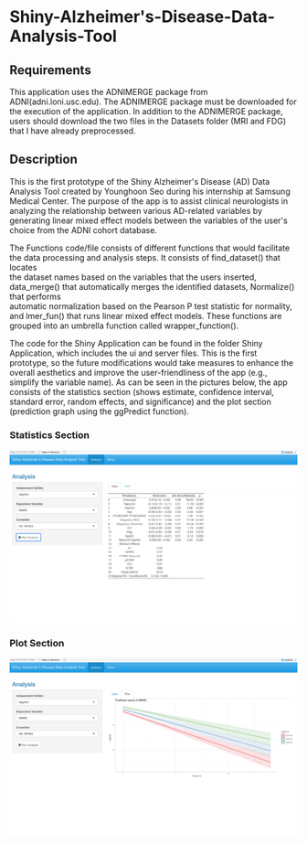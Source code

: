 # Shiny-Alzheimer's-Disease-Data-Analysis-Tool

## Requirements
This application uses the ADNIMERGE package from ADNI(adni.loni.usc.edu). The ADNIMERGE package must be downloaded for the execution of the application. In addition to the ADNIMERGE package, users should download the two files in the Datasets folder (MRI and FDG) that I have already preprocessed.

## Description
This is the first prototype of the Shiny Alzheimer's Disease (AD) Data Analysis Tool created by Younghoon Seo during his internship at Samsung Medical Center. 
The purpose of the app is to assist clinical neurologists in analyzing the relationship between various AD-related variables by generating linear mixed effect 
models between the variables of the user's choice from the ADNI cohort database.

The Functions code/file consists of different functions that would facilitate the data processing and analysis steps. It consists of find_dataset() that locates  
the dataset names based on the variables that the users inserted, data_merge() that automatically merges the identified datasets, Normalize() that performs  
automatic normalization based on the Pearson P test statistic for normality, and lmer_fun() that runs linear mixed effect models. These functions are grouped into 
an umbrella function called wrapper_function().

The code for the Shiny Application can be found in the folder Shiny Application, which includes the ui and server files. This is the first prototype, so the future
modifications would take measures to enhance the overall aesthetics and improve the user-friendliness of the app (e.g., simplify the variable name). As can be seen
in the pictures below, the app consists of the statistics section (shows estimate, confidence interval, standard error, random effects, and significance) and the
plot section (prediction graph using the ggPredict function).

### Statistics Section
![Alt text](https://github.com/YoungSeo1118/Shiny-Alzheimer-s-Disease-Data-Analysis-Tool/blob/main/Shiny_Application/Screenshots/statistics_app_screenshot.png)
### Plot Section
![Alt text](https://github.com/YoungSeo1118/Shiny-Alzheimer-s-Disease-Data-Analysis-Tool/blob/main/Shiny_Application/Screenshots/plot_app_screenshot.png)
